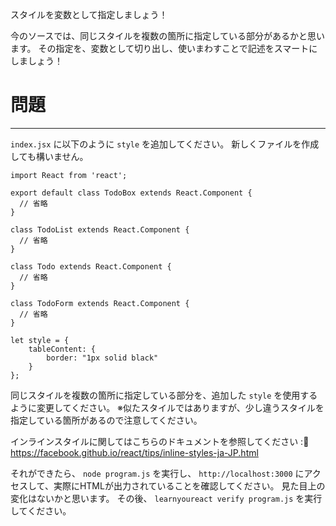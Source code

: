 スタイルを変数として指定しましょう！

今のソースでは、同じスタイルを複数の箇所に指定している部分があるかと思います。
その指定を、変数として切り出し、使いまわすことで記述をスマートにしましょう！

# 問題
---

`index.jsx` に以下のように `style` を追加してください。
新しくファイルを作成しても構いません。


```
import React from 'react';

export default class TodoBox extends React.Component {
  // 省略
}

class TodoList extends React.Component {
  // 省略
}

class Todo extends React.Component {
  // 省略
}

class TodoForm extends React.Component {
  // 省略
}

let style = {
    tableContent: {
        border: "1px solid black"
    }
};
```

同じスタイルを複数の箇所に指定している部分を、追加した `style` を使用するように変更してください。
※似たスタイルではありますが、少し違うスタイルを指定している箇所があるので注意してください。

インラインスタイルに関してはこちらのドキュメントを参照してください : https://facebook.github.io/react/tips/inline-styles-ja-JP.html

それができたら、 `node program.js` を実行し、 `http://localhost:3000` にアクセスして、実際にHTMLが出力されていることを確認してください。
見た目上の変化はないかと思います。
その後、 `learnyoureact verify program.js` を実行してください。
